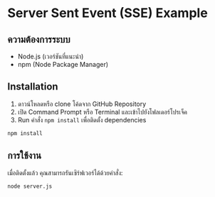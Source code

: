 # Server Sent Event (SSE) Example

## ความต้องการระบบ

- Node.js (เวอร์ชันที่แนะนำ)
- npm (Node Package Manager) 

## Installation

1. ดาวน์โหลดหรือ clone โค้ดจาก GitHub Repository
2. เปิด Command Prompt หรือ Terminal และเข้าไปยังโฟลเดอร์โปรเจ็ค
3. Run คำสั่ง `npm install` เพื่อติดตั้ง dependencies

```bash
npm install
```

## การใช้งาน

เมื่อติดตั้งแล้ว คุณสามารถรันเซิร์ฟเวอร์ได้ด้วยคำสั่ง:

```bash
node server.js
```

